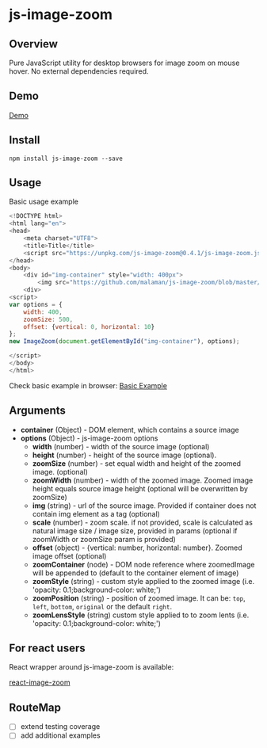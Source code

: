 # js-image-zoom


## Overview

Pure JavaScript utility for desktop browsers for image zoom on mouse hover. No external dependencies required.

## Demo

[Demo](http://malaman.github.io/js-image-zoom/example)


## Install

```
npm install js-image-zoom --save
```

## Usage

Basic usage example

```javascript
<!DOCTYPE html>
<html lang="en">
<head>
    <meta charset="UTF8">
    <title>Title</title>
    <script src="https://unpkg.com/js-image-zoom@0.4.1/js-image-zoom.js" type="application/javascript"></script>
</head>
<body>
    <div id="img-container" style="width: 400px">
        <img src="https://github.com/malaman/js-image-zoom/blob/master/example/1.jpg" />
    <div>
<script>
var options = {
    width: 400,
    zoomSize: 500,
    offset: {vertical: 0, horizontal: 10}
};
new ImageZoom(document.getElementById("img-container"), options);

</script>
</body>
</html>

```

Check basic example in browser:
[Basic Example](http://malaman.github.io/js-image-zoom/example/basic.html)

## Arguments

- **container** (Object) - DOM element, which contains a source image
- **options** (Object) - js-image-zoom options
     * **width** (number) - width of the source image (optional)
     * **height** (number) - height of the source image (optional).
     * **zoomSize** (number) - set equal width and height of the zoomed image. (optional)
     * **zoomWidth** (number) - width of the zoomed image. Zoomed image height equals source image height (optional will be overwritten by zoomSize)
     * **img** (string) - url of the source image. Provided if container does not contain img element as a tag (optional)
     * **scale** (number) - zoom scale. if not provided, scale is calculated as natural image size / image size, provided in params (optional if zoomWidth or zoomSize param is provided)
     * **offset** (object) - {vertical: number, horizontal: number}. Zoomed image offset (optional)
     * **zoomContainer** (node) - DOM node reference where zoomedImage will be appended to (default to the container element of image)
     * **zoomStyle** (string) - custom style applied to the zoomed image (i.e. 'opacity: 0.1;background-color: white;')
     * **zoomPosition** (string) - position of zoomed image. It can be:  `top`, `left`, `bottom`, `original` or the default `right`.
     * **zoomLensStyle** (string) custom style applied to to zoom lents (i.e. 'opacity: 0.1;background-color: white;')

## For react users

React wrapper around js-image-zoom is available:

[react-image-zoom](https://www.npmjs.com/package/react-image-zoom)

## RouteMap

- [ ] extend testing coverage
- [ ] add additional examples
